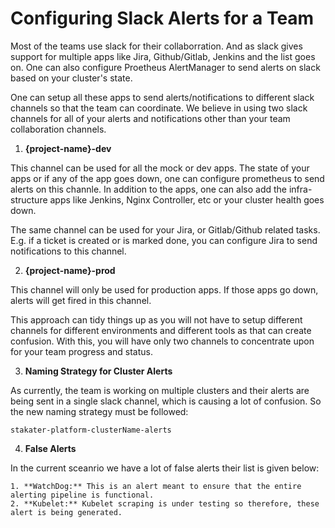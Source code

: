 # Configuring Slack Alerts for a Team

Most of the teams use slack for their collaborration. And as slack gives support for multiple apps like Jira, Github/Gitlab, Jenkins and the list goes on. One can also configure Proetheus AlertManager to send alerts on slack based on your cluster's state.

One can setup all these apps to send alerts/notifications to different slack channels so that the team can coordinate. We believe in using two slack channels for all of your alerts and notifications other than your team collaboration channels.

1. **{project-name}-dev**

This channel can be used for all the mock or dev apps. The state of your apps or if any of the app goes down, one can configure prometheus to send alerts on this channle. In addition to the apps, one can also add the infra-structure apps like Jenkins, Nginx Controller, etc or your cluster health goes down. 

The same channel can be used for your Jira, or Gitlab/Github related tasks. E.g. if a ticket is created or is marked done, you can configure Jira to send notifications to this channel.

2. **{project-name}-prod**

This channel will only be used for production apps. If those apps go down, alerts will get fired in this channel.

This approach can tidy things up as you will not have to setup different channels for different environments and different tools as that can create confusion. With this, you will have only two channels to concentrate upon for your team progress and status.

3. **Naming Strategy for Cluster Alerts**

As currently, the team is working on multiple clusters and their alerts are being sent in a single slack channel, which is causing a lot of confusion. So the new naming strategy must be followed:

```
stakater-platform-clusterName-alerts
```

4. **False Alerts**

In the current sceanrio we have a lot of false alerts their list is given below:

	1. **WatchDog:** This is an alert meant to ensure that the entire alerting pipeline is functional.
	2. **Kubelet:** Kubelet scraping is under testing so therefore, these alert is being generated.
	 


